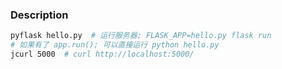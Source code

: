 ### Description
``` zsh
pyflask hello.py  # 运行服务器; FLASK_APP=hello.py flask run
# 如果有了 app.run(); 可以直接运行 python hello.py
jcurl 5000  # curl http://localhost:5000/
```

